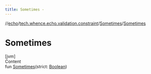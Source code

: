 ```yaml
---
title: Sometimes -
---
```

//[echo](../../index.md)/[tech.whence.echo.validation.constraint](../index.md)/[Sometimes](index.md)/[Sometimes](-sometimes.md)



# Sometimes  
[jvm]  
Content  
fun [Sometimes](-sometimes.md)(strict: [Boolean](https://kotlinlang.org/api/latest/jvm/stdlib/kotlin/-boolean/index.html))  



